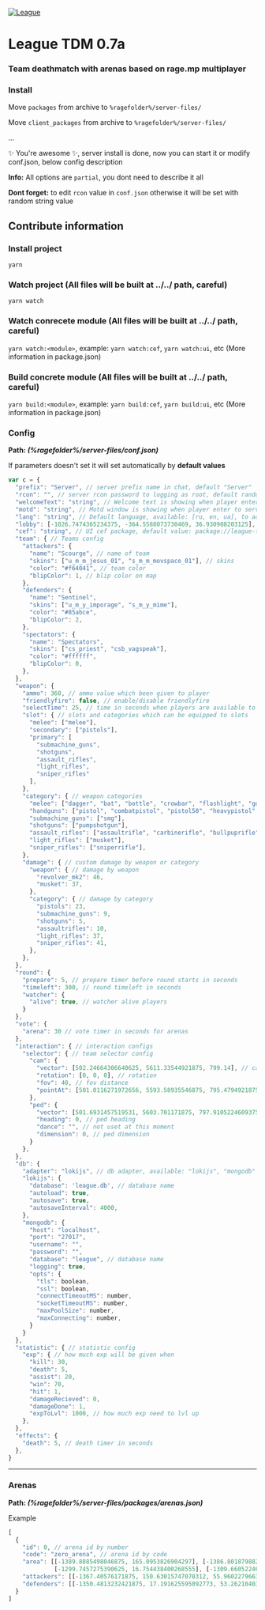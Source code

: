 [![League](https://i.imgur.com/VHQz6bz.png)](https://discord.gg/5RBfSc3hvE) 
# **League TDM 0.7a**
### Team deathmatch with arenas based on rage.mp multiplayer


### Install
Move `packages` from archive to `%ragefolder%/server-files/`

Move `client_packages` from archive to `%ragefolder%/server-files/`

...

✨ You're awesome ✨, server install is done, now you can start it or modify conf.json, below config description

**Info:** All options are `partial`, you dont need to describe it all

**Dont forget:** to edit `rcon` value in `conf.json` otherwise it will be set with random string value


## Contribute information

### Install project
`yarn`

### Watch project (All files will be built at ../../ path, careful)

`yarn watch`

### Watch conrecete module (All files will be built at ../../ path, careful)

`yarn watch:<module>`, example: `yarn watch:cef`, `yarn watch:ui`, etc (More information in package.json)

### Build concrete module (All files will be built at ../../ path, careful)

`yarn build:<module>`, example: `yarn build:cef`, `yarn build:ui`, etc (More information in package.json)

### Config
**Path: _(%ragefolder%/server-files/conf.json)_**

If parameters doesn't set it will set automatically by **default values**

```js
var c = {
  "prefix": "Server", // server prefix name in chat, default "Server"
  "rcon": "", // server rcon password to logging as root, default random string
  "welcomeText": "string", // Welcome text is showing when player enter to server
  "motd": "string", // Motd window is showing when player enter to server, available html 
  "lang": "string", // Default language, available: [ru, en, ua], to add new: add new <lang>json file to ./server-files/packages/league-lang/lang folder
  "lobby": [-1026.7474365234375, -364.5588073730469, 36.930908203125], // Lobby with coordinates [x, y, z]
  "cef": "string", // UI cef package, default value: package://league-tdm-cef/index.html
  "team": { // Teams config
    "attackers": {
      "name": "Scourge", // name of team
      "skins": ["u_m_m_jesus_01", "s_m_m_movspace_01"], // skins
      "color": "#f64041", // team color
      "blipColor": 1, // blip color on map
    },
    "defenders": {
      "name": "Sentinel",
      "skins": ["u_m_y_imporage", "s_m_y_mime"],
      "color": "#85abce",
      "blipColor": 2,
    },
    "spectators": {
      "name": "Spectators",
      "skins": ["cs_priest", "csb_vagspeak"],
      "color": "#ffffff",
      "blipColor": 0,
    },
  },
  "weapon": {
    "ammo": 360, // ammo value which been given to player
    "friendlyfire": false, // enable/disable friendlyfire
    "selectTime": 25, // time in seconds when players are available to choose weapon
    "slot": { // slots and categories which can be equipped to slots
      "melee": ["melee"],
      "secondary": ["pistols"],
      "primary": [
        "submachine_guns",
        "shotguns",
        "assault_rifles",
        "light_rifles",
        "sniper_rifles"
      ],
    },
    "category": { // weapon categories
      "melee": ["dagger", "bat", "bottle", "crowbar", "flashlight", "golfclub", "nightstick", "knuckle"],
      "handguns": ["pistol", "combatpistol", "pistol50", "heavypistol", "revolver_mk2"],
      "submachine_guns": ["smg"],
      "shotguns": ["pumpshotgun"],
      "assault_rifles": ["assaultrifle", "carbinerifle", "bullpuprifle", "compactrifle", "gusenberg"],
      "light_rifles": ["musket"],
      "sniper_rifles": ["sniperrifle"],
    },
    "damage": { // custom damage by weapon or category
      "weapon": { // damage by weapon
        "revolver_mk2": 46,
        "musket": 37,
      },
      "category": { // damage by category
        "pistols": 23,
        "submachine_guns": 9,
        "shotguns": 5,
        "assaultrifles": 10,
        "light_rifles": 37,
        "sniper_rifles": 41,
      },
    },
  },
  "round": {
    "prepare": 5, // prepare timer before round starts in seconds
    "timeleft": 300, // round timeleft in seconds
    "watcher": {
      "alive": true, // watcher alive players
    }
  },
  "vote": {
    "arena": 30 // vote timer in seconds for arenas
  },
  "interaction": { // interaction configs
    "selector": { // team selector config
      "cam": {
        "vector": [502.24664306640625, 5611.33544921875, 799.14], // cam position
        "rotation": [0, 0, 0], // rotation
        "fov": 40, // fov distance
        "pointAt": [501.0116271972656, 5593.58935546875, 795.4794921875], // cam looking at
      },
      "ped": {
        "vector": [501.6931457519531, 5603.701171875, 797.9105224609375], // ped position
        "heading": 0, // ped heading
        "dance": "", // not uset at this moment
        "dimension": 0, // ped dimension
      }
    },
  },
  "db": {
    "adapter": "lokijs", // db adapter, available: "lokijs", "mongodb"
    "lokijs": {
      "database": 'league.db', // database name
      "autoload": true,
      "autosave": true,
      "autosaveInterval": 4000,
    },
    "mongodb": {
      "host": "localhost",
      "port": "27017",
      "username": "",
      "password": "",
      "database": "league", // database name
      "logging": true,
      "opts": {
        "tls": boolean,
        "ssl": boolean,
        "connectTimeoutMS": number,
        "socketTimeoutMS": number,
        "maxPoolSize": number,
        "maxConnecting": number,
      }
    }
  },
  "statistic": { // statistic config
    "exp": { // how much exp will be given when
      "kill": 30, 
      "death": 5, 
      "assist": 20,
      "win": 70,
      "hit": 1,
      "damageRecieved": 0,
      "damageDone": 1,
      "expToLvl": 1000, // how much exp need to lvl up
    },
  },
  "effects": {
    "death": 5, // death timer in seconds
  },
}
```

***

### Arenas
**Path: _(%ragefolder%/server-files/packages/arenas.json)_**

Example

```js
[
  {
    "id": 0, // arena id by number
    "code": "zero_arena", // arena id by code
    "area": [[-1389.8885498046875, 165.0953826904297], [-1386.8018798828125, 7.266519546508789],
             [-1299.7457275390625, 16.754438400268555], [-1309.6605224609375, 174.69664001464844]], // arena polygon
    "attackers": [[-1367.40576171875, 150.63015747070312, 55.960227966308594]], // spawn attackers points
    "defenders": [[-1350.4813232421875, 17.191625595092773, 53.26210403442383]] // spawn defenders points
  }
]
```